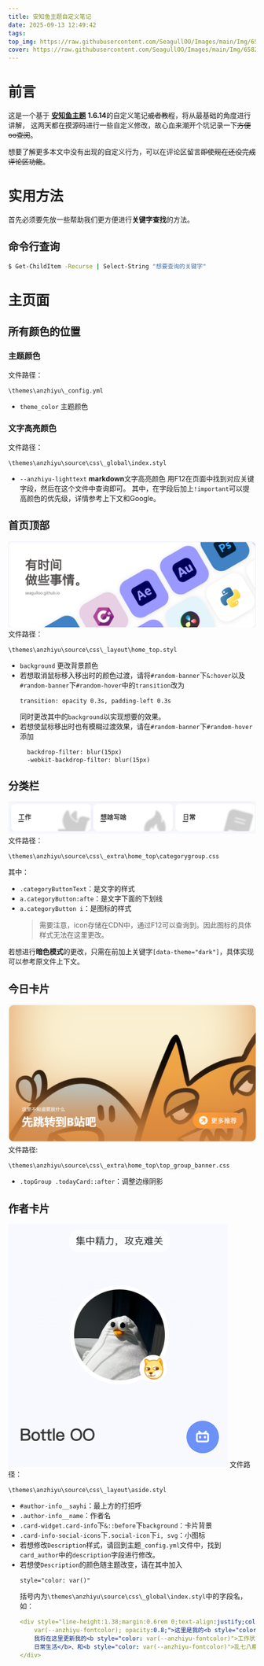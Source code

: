 ```yaml
---
title: 安知鱼主题自定义笔记
date: 2025-09-13 12:49:42
tags:
top_img: https://raw.githubusercontent.com/SeagullOO/Images/main/Img/658277d773c29a145adf0d05055ce477_4298679859740980134.webp
cover: https://raw.githubusercontent.com/SeagullOO/Images/main/Img/658277d773c29a145adf0d05055ce477_4298679859740980134.webp
---
```


# 前言
这是一个基于 **[安知鱼主题](https://github.com/anzhiyu-c/hexo-theme-anzhiyu)** **1.6.14**的自定义笔记~~或者教程~~，将从最基础的角度进行讲解，
这两天都在摸源码进行一些自定义修改，故心血来潮开个坑记录一下~~方便oo查阅~~。

想要了解更多本文中没有出现的自定义行为，可以在评论区留言~~即使现在还没完成评论区功能~~。

# 实用方法
首先必须要先放一些帮助我们更方便进行**关键字查找**的方法。

## 命令行查询
```bash
$ Get-ChildItem -Recurse | Select-String "想要查询的关键字"
```

# 主页面

## 所有颜色的位置
### 主题颜色
文件路径：
```file
\themes\anzhiyu\_config.yml
```
- `theme_color` 主题颜色

### 文字高亮颜色
文件路径：
```file
\themes\anzhiyu\source\css\_global\index.styl
```
- `--anzhiyu-lighttext` **markdown**文字高亮颜色
用F12在页面中找到对应关键字段，然后在这个文件中查询即可。
其中，在字段后加上`!important`可以提高颜色的优先级，详情参考上下文和Google。

## 首页顶部
![homeTop](https://raw.githubusercontent.com/SeagullOO/Images/main/Img/20250913155307053.png)
文件路径：
```file
\themes\anzhiyu\source\css\_layout\home_top.styl
```
- `background` 更改背景颜色
- 若想取消鼠标移入移出时的颜色过渡，请将`#random-banner`下`&:hover`以及`#random-banner`下`#random-hover`中的`transition`改为
  ```stylus
  transition: opacity 0.3s, padding-left 0.3s
  ```
  同时更改其中的`background`以实现想要的效果。
- 若想使鼠标移出时也有模糊过渡效果，请在`#random-banner`下`#random-hover`添加
  ```stylus
    backdrop-filter: blur(15px)
    -webkit-backdrop-filter: blur(15px)
  ```

## 分类栏
![categoryGroup](https://raw.githubusercontent.com/SeagullOO/Images/main/Img/20250913130250906.png)
文件路径：
```file
\themes\anzhiyu\source\css\_extra\home_top\categorygroup.css
```
其中：
- `.categoryButtonText`：是文字的样式
- `a.categoryButton:afte`：是文字下面的下划线
- `a.categoryButton i`：是图标的样式
    > 需要注意，icon存储在CDN中，通过F12可以查询到。因此图标的具体样式无法在这里更改。

若想进行**暗色模式**的更改，只需在前加上关键字`[data-theme="dark"]`，具体实现可以参考原文件上下文。

## 今日卡片
![todayCard](https://raw.githubusercontent.com/SeagullOO/Images/main/Img/20250913135500266.png)
文件路径:
```file
\themes\anzhiyu\source\css\_extra\home_top\top_group_banner.css
```
- `.topGroup .todayCard::after`：调整边缘阴影

## 作者卡片
![作者卡片](https://raw.githubusercontent.com/SeagullOO/Images/main/Img/20250913172242078.png)
文件路径：
``` file
\themes\anzhiyu\source\css\_layout\aside.styl
```
- `#author-info__sayhi`：最上方的打招呼
- `.author-info__name`：作者名
- `.card-widget.card-info`下`&::before`下`background`：卡片背景
- `.card-info-social-icons`下`.social-icon`下`i, svg`：小图标
- 若想修改`Description`样式，请回到主题`_config.yml`文件中，找到`card_author`中的`description`字段进行修改。
- 若想使`Description`的颜色随主题改变，请在其中加入
    ```
    style="color: var()"
    ```
    括号内为`\themes\anzhiyu\source\css\_global\index.styl`中的字段名，如： 
    ```yml
    <div style="line-height:1.38;margin:0.6rem 0;text-align:justify;color: 
        var(--anzhiyu-fontcolor); opacity:0.8;">这里是我的<b style="color: var(--anzhiyu-fontcolor)">赛博日记</b>。<br>
        我将在这里更新我的<b style="color: var(--anzhiyu-fontcolor)">工作状况</b>、<b style="color: var(--anzhiyu-fontcolor)">
        日常生活</b>、和<b style="color: var(--anzhiyu-fontcolor)">乱七八糟的一些东西</b>。
    </div>
    ```

